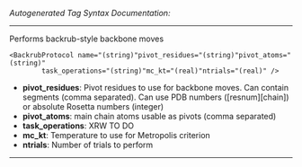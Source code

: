 _Autogenerated Tag Syntax Documentation:_

---
Performs backrub-style backbone moves

```
<BackrubProtocol name="(string)"pivot_residues="(string)"pivot_atoms="(string)"
        task_operations="(string)"mc_kt="(real)"ntrials="(real)" />
```

-   **pivot_residues**: Pivot residues to use for backbone moves. Can contain segments (comma separated). Can use PDB numbers ([resnum][chain]) or absolute Rosetta numbers (integer)
-   **pivot_atoms**: main chain atoms usable as pivots (comma separated)
-   **task_operations**: XRW TO DO
-   **mc_kt**: Temperature to use for Metropolis criterion
-   **ntrials**: Number of trials to perform

---
